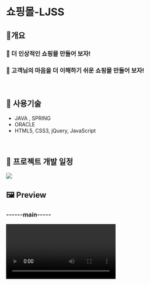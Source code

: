 <h1>쇼핑몰-LJSS </h1>
<h2>🥇개요</h2>
<h3>🎯 더 인상적인 쇼핑몰 만들어 보자!</h3>
<h3>🎯 고객님의 마음을 더 이해하기 쉬운 쇼핑몰 만들어 보자!</h3>
<br>

<h2>🚀 사용기술</h2>
<ul>
  <li> JAVA , SPRING</li>
  <li>ORACLE</li>
  <li>HTML5, CSS3, jQuery, JavaScript</li>
</ul>
<br>

<h2>📆 프로젝트 개발 일정 </h2>
<img src="https://github.com/sxw77435/MiniProject_LJSS/assets/149069669/14cac325-126c-46e6-a2df-c5c4df70134c">

<h2>🖼 Preview </h2>
<h3>------main-----</h3>
<video src="https://github.com/sxw77435/MiniProject_LJSS/blob/master/ljss/main.mp4">

<h3>------회원가입/로그인-----</h3>
